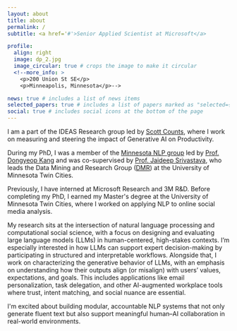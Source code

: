 ```yaml
---
layout: about
title: about
permalink: /
subtitle: <a href='#'>Senior Applied Scientist at Microsoft</a>

profile:
  align: right
  image: dp_2.jpg
  image_circular: true # crops the image to make it circular
  <!--more_info: >
    <p>200 Union St SE</p>
    <p>Minneapolis, Minnesota</p>-->

news: true # includes a list of news items
selected_papers: true # includes a list of papers marked as "selected={true}"
social: true # includes social icons at the bottom of the page
---
```

I am a part of the IDEAS Research group led by [Scott Counts](https://www.microsoft.com/en-us/research/people/counts/), where I work on measuring and steering the impact of Generative AI on Productivity. 

During my PhD, I was a member of the [Minnesota NLP group](https://minnesotanlp.github.io/) led by [Prof. Dongyeop Kang](https://dykang.github.io/) and was co-supervised by [Prof. Jaideep Srivastava](https://scholar.google.com/citations?user=Y4J5SOwAAAAJ&hl=en), who leads the Data Mining and Research Group ([DMR](https://cse.umn.edu/cs/data-science-and-machine-learning)) at the University of Minnesota Twin Cities. 

Previously, I have interned at Microsoft Research and 3M R&D. Before completing my PhD, I earned my Master's degree at the University of Minnesota Twin Cities, where I worked on applying NLP to online social media analysis.

My research sits at the intersection of natural language processing and computational social science, with a focus on designing and evaluating large language models (LLMs) in human-centered, high-stakes contexts. I’m especially interested in how LLMs can support expert decision-making by participating in structured and interpretable workflows. Alongside that, I work on characterizing the generative behavior of LLMs, with an emphasis on understanding how their outputs align (or misalign) with users’ values, expectations, and goals. This includes applications like email personalization, task delegation, and other AI-augmented workplace tools where trust, intent matching, and social nuance are essential.

I'm excited about building modular, accountable NLP systems that not only generate fluent text but also support meaningful human–AI collaboration in real-world environments.

<!-- I've also had the good fortune of collaborating with experts outside Computer Science, like Professors [Jisu Huh](https://cla.umn.edu/about/directory/profile/jhuh), [Daniel Schwarcz](https://law.umn.edu/profiles/daniel-schwarcz), and [Brett McDonnell](https://law.umn.edu/profiles/brett-mcdonnell). -->





